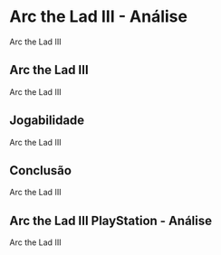 ---
---

# Arc the Lad III - Análise

Arc the Lad III

## Arc the Lad III

Arc the Lad III

## Jogabilidade

Arc the Lad III

## Conclusão

Arc the Lad III

## Arc the Lad III PlayStation - Análise

Arc the Lad III
